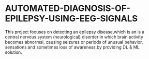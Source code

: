 # AUTOMATED-DIAGNOSIS-OF-EPILEPSY-USING-EEG-SIGNALS

This project focuses on detecting an epilepsy disease,which is an  is a central nervous system (neurological) disorder in which brain activity becomes abnormal, causing seizures or periods of unusual behavior, sensations and sometimes loss of awareness,by providing DL & ML solution.

